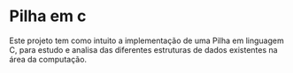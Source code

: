 # Pilha em c

Este projeto tem como intuito a implementação de uma Pilha em linguagem C, para estudo e analisa das diferentes 
estruturas de dados existentes na área da computação.
